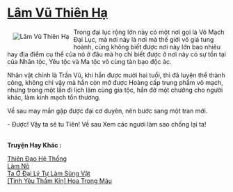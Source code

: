 <a href="https://utruyen.com/truyen/lam-vu-thien-ha/19114/" title="Lâm Vũ Thiên Hạ"><h1>Lâm Vũ Thiên Hạ</h1></a><div style="display:table"><img align="right" style="float: left; padding: 10px;" src="https://utruyen.com/images/story/200x260/lam-vu-thien-ha.jpg" alt="Lâm Vũ Thiên Hạ">Trong đại lục rộng lớn này có một nơi gọi là Võ Mạch Đại Lục, mà nơi này là nơi mà thế giới võ giả tung hoành, cũng không biết được nơi này lớn bao nhiêu hay địa điểm cụ thể của nó ở đâu mà họ chỉ biết được ở nơi này có sự tồn tại của Nhân tộc, Yêu tộc và Ma tộc vô cùng tàn bạo độc ác.<p></p>Nhân vật chính là Trần Vũ, khi hắn được mười hai tuổi, thì đã luyện thể thành công, không chỉ vậy mà hắn còn mở được Hoàng cấp trung phẩm võ mạch, nhưng trong một lần đi lịch lãm cùng gia tộc, hắn đở một chưởng cho người khác, làm kinh mạch tổn thương. <p></p>Về sau may mắn gặp được đại cơ duyên, nên bước sang một tran mới. <p></p>- Được! Vậy ta sẽ tu Tiên! Về sau Xem các ngươi làm sao chống lại ta!</div><p><br><b>Truyện Hay Khác :</b></p><a href="https://utruyen.com/truyen/thien-dao-he-thong/17555/" alt="Thiên Đạo Hệ Thống">Thiên Đạo Hệ Thống</a><br/><a href="https://github.com/quanluxury/ngontinhhot/tree/master/truyenhay/13412/" alt="Làm Nô">Làm Nô</a><br/><a href="https://github.com/quanluxury/ngontinhhot/tree/master/truyenhay/19237/" alt="Ta Ở Đại Lý Tự Làm Sủng Vật">Ta Ở Đại Lý Tự Làm Sủng Vật</a><br/><a href="https://www.flickr.com/photos/184340401@N07/48818721033/" alt="[Tình Yêu Thầm Kín] Hoa Trong Máu">[Tình Yêu Thầm Kín] Hoa Trong Máu</a><br/>